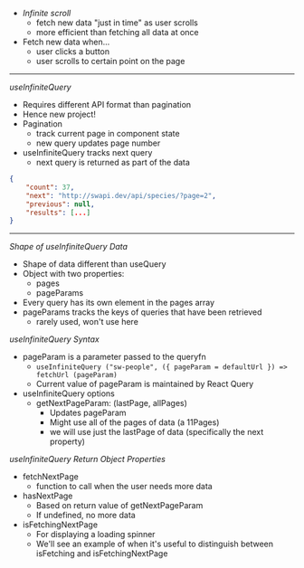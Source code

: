 - _Infinite scroll_
  - fetch new data "just in time" as user scrolls
  - more efficient than fetching all data at once
- Fetch new data when...
  - user clicks a button
  - user scrolls to certain point on the page

---

_useInfiniteQuery_

- Requires different API format than pagination
- Hence new project!
- Pagination
  - track current page in component state
  - new query updates page number
- useInfiniteQuery tracks next query
  - next query is returned as part of the data

```json
{
	"count": 37,
	"next": "http://swapi.dev/api/species/?page=2",
	"previous": null,
	"results": [...]
}
```

---

_Shape of useInfiniteQuery Data_

- Shape of data different than useQuery
- Object with two properties:
  - pages
  - pageParams
- Every query has its own element in the pages array
- pageParams tracks the keys of queries that have been retrieved
  - rarely used, won't use here

_useInfiniteQuery Syntax_

- pageParam is a parameter passed to the queryfn
  - `useInfiniteQuery ("sw-people", ({ pageParam = defaultUrl }) => fetchUrl (pageParam)`
  - Current value of pageParam is maintained by React Query
- useInfiniteQuery options
  - getNextPageParam: (lastPage, allPages)
    - Updates pageParam
    - Might use all of the pages of data (a 11Pages)
    - we will use just the lastPage of data (specifically the next property)

_useInfiniteQuery Return Object Properties_

- fetchNextPage 
	- function to call when the user needs more data
- hasNextPage 
	- Based on return value of getNextPageParam
	- If undefined, no more data
- isFetchingNextPage 
	- For displaying a loading spinner
	- We'll see an example of when it's useful to distinguish between isFetching and isFetchingNextPage
